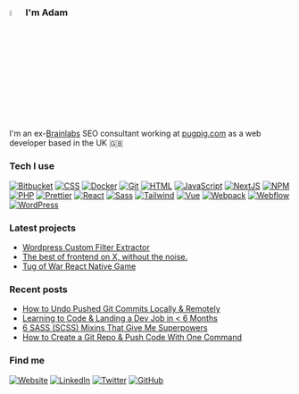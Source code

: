### <img src="https://media.giphy.com/media/hvRJCLFzcasrR4ia7z/giphy.gif" width="5%"> I'm Adam

I'm an ex-<a href="https://www.brainlabsdigital.com/" target="_blank">Brainlabs</a> SEO consultant working at [pugpig.com](pugpig.com) as a web developer based in the UK 🇬🇧

### Tech I use
[![Bitbucket](https://img.shields.io/badge/Bitbucket-0052CC?style=for-the-badge&logo=bitbucket&logoColor=white)](https://bitbucket.org/)
[![CSS](https://img.shields.io/badge/CSS-1572B6?style=for-the-badge&logo=css3&logoColor=white)](https://developer.mozilla.org/en-US/docs/Web/CSS)
[![Docker](https://img.shields.io/badge/Docker-2496ED?style=for-the-badge&logo=docker&logoColor=white)](https://www.docker.com/)
[![Git](https://img.shields.io/badge/Git-F05032?style=for-the-badge&logo=git&logoColor=white)](https://git-scm.com/)
[![HTML](https://img.shields.io/badge/HTML-E34F26?style=for-the-badge&logo=html5&logoColor=white)](https://developer.mozilla.org/en-US/docs/Web/HTML)
[![JavaScript](https://img.shields.io/badge/JavaScript-FFB813?style=for-the-badge&logo=javascript&logoColor=white)](https://developer.mozilla.org/en-US/docs/Web/JavaScript)
[![NextJS](https://img.shields.io/badge/Next.js-000000?style=for-the-badge&logo=next.js&logoColor=white)](https://nextjs.org/)
[![NPM](https://img.shields.io/badge/NPM-CB3837?style=for-the-badge&logo=npm&logoColor=white)](https://www.npmjs.com/)
[![PHP](https://img.shields.io/badge/PHP-777BB4?style=for-the-badge&logo=php&logoColor=white)](https://www.php.net/)
[![Prettier](https://img.shields.io/badge/Prettier-F7B93E?style=for-the-badge&logo=prettier&logoColor=white)](https://prettier.io/)
[![React](https://img.shields.io/badge/React-61DAFB?style=for-the-badge&logo=react&logoColor=black)](https://reactjs.org/)
[![Sass](https://img.shields.io/badge/Sass-CC6699?style=for-the-badge&logo=sass&logoColor=white)](https://sass-lang.com/)
[![Tailwind](https://img.shields.io/badge/Tailwind-38B2AC?style=for-the-badge&logo=tailwind-css&logoColor=white)](https://tailwindcss.com/)
[![Vue](https://img.shields.io/badge/Vue-4FC08D?style=for-the-badge&logo=vue.js&logoColor=white)](https://vuejs.org/)
[![Webpack](https://img.shields.io/badge/Webpack-8DD6F9?style=for-the-badge&logo=webpack&logoColor=black)](https://webpack.js.org/)
[![Webflow](https://img.shields.io/badge/Webflow-2D2D2D?style=for-the-badge&logo=webflow&logoColor=white)](https://webflow.com/)
[![WordPress](https://img.shields.io/badge/WordPress-21759B?style=for-the-badge&logo=wordpress&logoColor=white)](https://wordpress.org/)

### Latest projects
- [Wordpress Custom Filter Extractor](https://filter-finder-app.vercel.app/)
- [The best of frontend on X, without the noise.](https://www.frontendwrapped.com/)
- [Tug of War React Native Game](https://github.com/adamddurrant/tug-of-war)


### Recent posts
- [How to Undo Pushed Git Commits Locally & Remotely](https://adamdurrant.co.uk/blog/undo-git-commit)
- [Learning to Code & Landing a Dev Job in < 6 Months](https://adamdurrant.co.uk/blog/learning-to-code)
- [6 SASS (SCSS) Mixins That Give Me Superpowers](https://adamdurrant.co.uk/blog/scss-mixins)
- [How to Create a Git Repo & Push Code With One Command](https://adamdurrant.co.uk/blog/create-repo-from-cli)
  
### Find me
[![Website](https://img.shields.io/badge/Website-333333?style=for-the-badge&logo=lightning&logoColor=white)](https://adamdurrant.co.uk/)
[![LinkedIn](https://img.shields.io/badge/LinkedIn-0A66C2?style=for-the-badge&logo=linkedin&logoColor=white)](https://www.linkedin.com/in/adam-durrant/)
[![Twitter](https://img.shields.io/badge/Twitter-1DA1F2?style=for-the-badge&logo=twitter&logoColor=white)](https://x.com/AdamDDurrant)
[![GitHub](https://img.shields.io/badge/GitHub-181717?style=for-the-badge&logo=github&logoColor=white)](https://github.com/adamddurrant)
